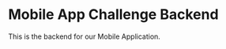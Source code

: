 Mobile App Challenge Backend
============================

This is the backend for our Mobile Application.